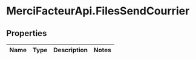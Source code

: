 # MerciFacteurApi.FilesSendCourrier

## Properties
Name | Type | Description | Notes
------------ | ------------- | ------------- | -------------
